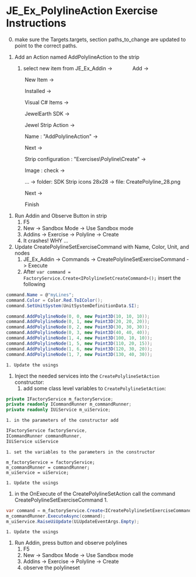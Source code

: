 # JE_Ex_PolylineAction Exercise Instructions

0. make sure the Targets.targets, section paths_to_change are updated to point to the correct paths.

1. Add an Action named AddPolylineAction to the strip
	1. select new item from JE_Ex_Addin -> 
&nbsp;&nbsp;&nbsp;&nbsp;&nbsp;&nbsp;&nbsp;&nbsp;&nbsp;&nbsp;&nbsp;&nbsp; Add -> 

&nbsp;&nbsp;&nbsp;&nbsp;&nbsp;&nbsp;&nbsp;&nbsp;&nbsp;&nbsp;&nbsp;&nbsp; New Item -> 

&nbsp;&nbsp;&nbsp;&nbsp;&nbsp;&nbsp;&nbsp;&nbsp;&nbsp;&nbsp;&nbsp;&nbsp; Installed -> 

&nbsp;&nbsp;&nbsp;&nbsp;&nbsp;&nbsp;&nbsp;&nbsp;&nbsp;&nbsp;&nbsp;&nbsp; Visual C# Items -> 

&nbsp;&nbsp;&nbsp;&nbsp;&nbsp;&nbsp;&nbsp;&nbsp;&nbsp;&nbsp;&nbsp;&nbsp; JewelEarth SDK -> 

&nbsp;&nbsp;&nbsp;&nbsp;&nbsp;&nbsp;&nbsp;&nbsp;&nbsp;&nbsp;&nbsp;&nbsp; Jewel Strip Action ->

&nbsp;&nbsp;&nbsp;&nbsp;&nbsp;&nbsp;&nbsp;&nbsp;&nbsp;&nbsp;&nbsp;&nbsp; Name : "AddPolylineAction" -> 

&nbsp;&nbsp;&nbsp;&nbsp;&nbsp;&nbsp;&nbsp;&nbsp;&nbsp;&nbsp;&nbsp;&nbsp; Next -> 

&nbsp;&nbsp;&nbsp;&nbsp;&nbsp;&nbsp;&nbsp;&nbsp;&nbsp;&nbsp;&nbsp;&nbsp; Strip configuration : "Exercises\Polyline\Create" ->

&nbsp;&nbsp;&nbsp;&nbsp;&nbsp;&nbsp;&nbsp;&nbsp;&nbsp;&nbsp;&nbsp;&nbsp; Image : check -> 

&nbsp;&nbsp;&nbsp;&nbsp;&nbsp;&nbsp;&nbsp;&nbsp;&nbsp;&nbsp;&nbsp;&nbsp; ... -> folder: SDK Strip icons 28x28 -> file: CreatePolyline_28.png

&nbsp;&nbsp;&nbsp;&nbsp;&nbsp;&nbsp;&nbsp;&nbsp;&nbsp;&nbsp;&nbsp;&nbsp; Next -> 

&nbsp;&nbsp;&nbsp;&nbsp;&nbsp;&nbsp;&nbsp;&nbsp;&nbsp;&nbsp;&nbsp;&nbsp; Finish

1. Run Addin and Observe Button in strip
	1. F5
	1. New -> Sandbox Mode -> Use Sandbox mode
	1. Addins -> Exercise -> Polyline -> Create 
	1. It crashes! WHY ...
1. Update CreatePolylineSetExerciseCommand with Name, Color, Unit, and nodes
	1. JE_Ex_Addin -> Commands -> CreatePolylineSetExerciseCommand -> Execute
	1. After `var command = FactoryService.Create<IPolylineSetCreateCommand>();` insert the following
```c#
command.Name = @"myLines";
command.Color = Color.Red.ToIColor();
command.SetUnitSystem(UnitSystemDefinitionData.SI);

command.AddPolylineNode(0, 0, new Point3D(10, 10, 10));
command.AddPolylineNode(0, 1, new Point3D(20, 20, 20));
command.AddPolylineNode(0, 2, new Point3D(30, 30, 30));
command.AddPolylineNode(0, 3, new Point3D(40, 40, 40));
command.AddPolylineNode(1, 4, new Point3D(100, 10, 10));
command.AddPolylineNode(1, 5, new Point3D(110, 20, 15));
command.AddPolylineNode(1, 6, new Point3D(120, 30, 20));
command.AddPolylineNode(1, 7, new Point3D(130, 40, 30));
```
	1. Update the usings
1. Inject the needed services into the `CreatePolylineSetAction` constructor:
	1. add some class level variables to `CreatePolylineSetAction`:
```c#
private IFactoryService m_factoryService;
private readonly ICommandRunner m_commandRunner;
private readonly IUiService m_uiService;
```
	1. in the parameters of the constructor add
```c#
IFactoryService factoryService,
ICommandRunner commandRunner,
IUiService uiService
```
	1. set the variables to the parameters in the constructor
```
m_factoryService = factoryService;
m_commandRunner = commandRunner;
m_uiService = uiService;
```
	1. Update the usings
1. in the OnExecute of the CreatePolylineSetAction call the command CreatePolylineSetExerciseCommand 
	1. 
```c#
var command = m_factoryService.Create<ICreatePolylineSetExerciseCommand>();
m_commandRunner.ExecuteAsync(command);
m_uiService.RaiseUiUpdate(UiUpdateEventArgs.Empty);	
```
	1. Update the usings
1. Run Addin, press button and observe polylines
	1. F5
	1. New -> Sandbox Mode -> Use Sandbox mode
	1. Addins -> Exercise -> Polyline -> Create 
	1. observe the polylineset